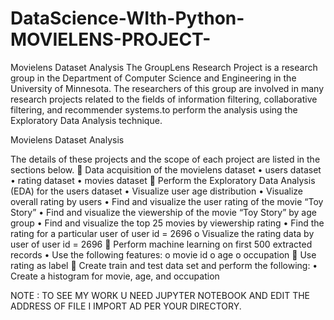 # DataScience-WIth-Python-MOVIELENS-PROJECT-
Movielens Dataset Analysis The GroupLens Research Project is a research group in the Department of Computer Science and Engineering in the University of Minnesota. The researchers of this group are involved in many research projects related to the fields of information filtering, collaborative filtering, and recommender systems.to perform the analysis using the Exploratory Data Analysis technique.

Movielens Dataset Analysis

The details of these projects and the scope of each project are listed in the sections below.
	Data acquisition of the movielens dataset
•	users dataset
•	rating dataset
•	movies dataset
	Perform the Exploratory Data Analysis (EDA) for the users dataset
•	Visualize user age distribution
•	Visualize overall rating by users
•	Find and visualize the user rating of the movie “Toy Story”
•	Find and visualize the viewership of the movie “Toy Story” by age group
•	Find and visualize the top 25 movies by viewership rating
•	Find the rating for a particular user of user id = 2696
o	Visualize the rating data by user of user id = 2696
	Perform machine learning on first 500 extracted records
•	Use the following features:
o	movie id
o	age
o	occupation
	Use rating as label
	Create train and test data set and perform the following:
•	Create a histogram for movie, age, and occupation

NOTE : TO SEE MY WORK U NEED JUPYTER NOTEBOOK AND EDIT THE ADDRESS OF FILE I IMPORT AD PER YOUR DIRECTORY.
